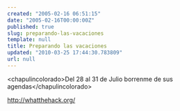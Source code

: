 ```yaml
---
created: "2005-02-16 06:51:15"
date: "2005-02-16T00:00:00Z"
published: true
slug: preparando-las-vacaciones
template: null
title: Preparando las vacaciones
updated: "2010-03-25 17:44:30.783809"
url: null
---
```


&lt;chapulincolorado&gt;Del 28 al 31 de Julio borrenme de sus agendas&lt;/chapulincolorado&gt;

<http://whatthehack.org/>




